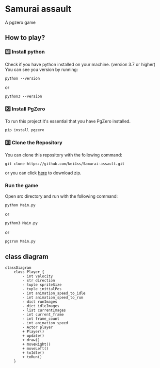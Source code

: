 # Samurai assault
A pgzero game

## How to play?
### 1️⃣ Install python
Check if you have python installed on your machine. (version 3.7 or higher)
You can see you version by running:
```shell
python --version
```
or
```shell
python3 --version
```

### 2️⃣ Install PgZero
To run this project it's essential that you have PgZero installed.
```shell
pip install pgzero
```

### 3️⃣ Clone the Repository
You can clone this repository with the following command:
```shell
git clone https://github.com/kei4ss/Samurai-assault.git
```
or you can click [here](https://github.com/kei4ss/Samurai-assault/archive/refs/heads/main.zip) to download zip.

### Run the game
Open src directory and run with the following command:
```bash
python Main.py
```
or

```bash
python3 Main.py
```
or
```bash
pgzrun Main.py
```


## class diagram
```mermaid
classDiagram
    class Player {
        - int velocity
        - str direction
        - tuple spriteSize
        - tuple initialPos
        - int animation_speed_to_idle
        - int animation_speed_to_run
        - dict runImages
        - dict idleImages
        - list currentImages
        - int current_frame
        - int frame_count
        - int animation_speed
        - Actor player
        + Player()
        + update()
        + draw()
        + moveRight()
        + moveLeft()
        + toIdle()
        + toRun()
    }
```
